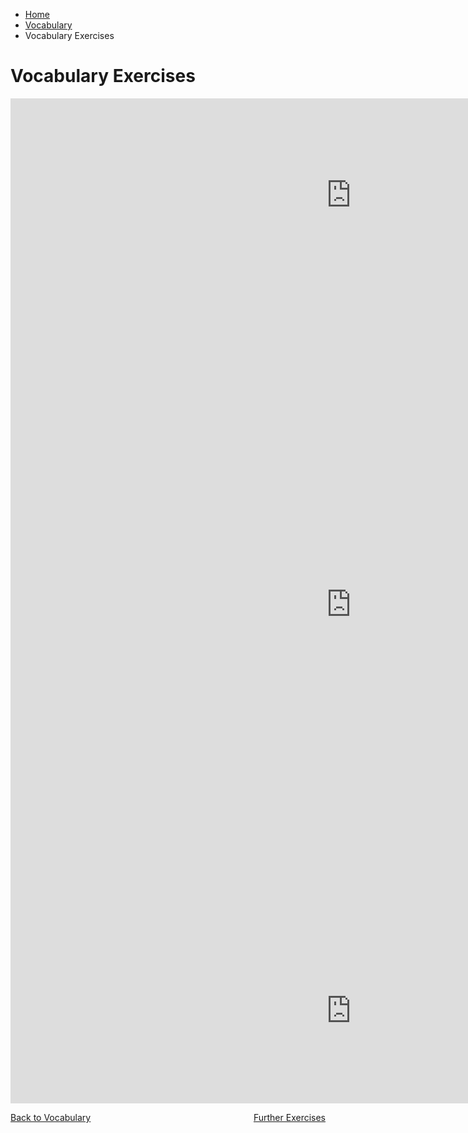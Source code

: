 <ul class="breadcrumb">
  <li><a href="index.html">Home</a></li>
  <li><a href="page2.html">Vocabulary</a></li>
  <li>Vocabulary Exercises</li>
</ul>



<h1>Vocabulary Exercises </h1>


<iframe src="https://h5p.org/h5p/embed/168626" width="1090" height="309" frameborder="0" allowfullscreen="allowfullscreen"></iframe><script src="https://h5p.org/sites/all/modules/h5p/library/js/h5p-resizer.js" charset="UTF-8"></script>



<iframe src="https://h5p.org/h5p/embed/168653" width="1090" height="1002" frameborder="0" allowfullscreen="allowfullscreen"></iframe><script src="https://h5p.org/sites/all/modules/h5p/library/js/h5p-resizer.js" charset="UTF-8"></script>




<iframe src="https://h5p.org/h5p/embed/168658" width="1090" height="297" frameborder="0" allowfullscreen="allowfullscreen"></iframe><script src="https://h5p.org/sites/all/modules/h5p/library/js/h5p-resizer.js" charset="UTF-8"></script>





<p>
  <a style="float:left;" href="page2.html">Back to Vocabulary</a>
  <a style="float:right;" href="page6.html">Further Exercises</a>
</p>
<div style="clear:both;"></div>
   
